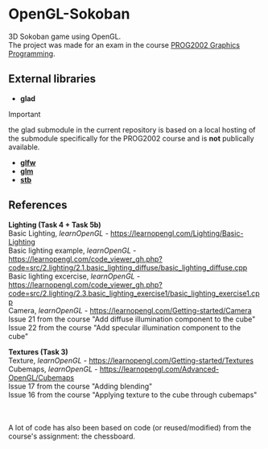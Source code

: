 # OpenGL-Sokoban
3D Sokoban game using OpenGL.
<br>
The project was made for an exam in the course [PROG2002 Graphics Programming](https://www.ntnu.edu/studies/courses/PROG2002#tab=omEmnet).

## External libraries

- **glad**
> [!IMPORTANT]
> the glad submodule in the current repository is based on a local hosting of the submodule specifically for the PROG2002 course and is **not** publically available.
- **[glfw](https://github.com/glfw/glfw/tree/2c1d31009fdc527d5a44ff887659a25ecbf1f7f0)**
- **[glm](https://github.com/g-truc/glm/tree/586a402397dd35d66d7a079049856d1e2cbab300)**
- **[stb](https://github.com/nothings/stb/tree/f4a71b13373436a2866c5d68f8f80ac6f0bc1ffe)**

## References
**Lighting (Task 4 + Task 5b)**<br>
Basic Lighting, *learnOpenGL* - https://learnopengl.com/Lighting/Basic-Lighting<br>
Basic lighting example, *learnOpenGL* - https://learnopengl.com/code_viewer_gh.php?code=src/2.lighting/2.1.basic_lighting_diffuse/basic_lighting_diffuse.cpp<br>
Basic lighting excercise, *learnOpenGL* - https://learnopengl.com/code_viewer_gh.php?code=src/2.lighting/2.3.basic_lighting_exercise1/basic_lighting_exercise1.cpp<br> 
Camera, *learnOpenGL* - https://learnopengl.com/Getting-started/Camera<br>
Issue 21 from the course "Add diffuse illumination component to the cube" <br>
Issue 22 from the course "Add specular illumination component to the cube"<br>

**Textures (Task 3)**<br>
Texture, *learnOpenGL* - https://learnopengl.com/Getting-started/Textures<br>
Cubemaps, *learnOpenGL* - https://learnopengl.com/Advanced-OpenGL/Cubemaps<br>
Issue 17 from the course "Adding blending"<br>
Issue 16 from the course "Applying texture to the cube through cubemaps"<br>

<br><br>
A lot of code has also been based on code (or reused/modified) from the course's assignment: the chessboard.

